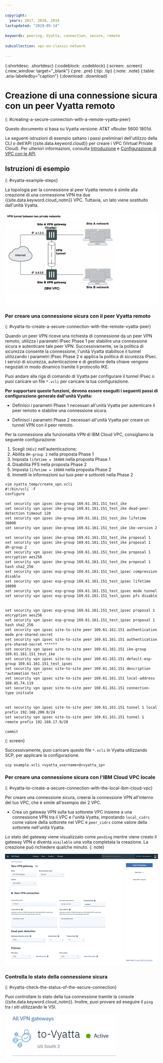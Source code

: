 ```yaml
---

copyright:
  years: 2017, 2018, 2019
lastupdated: "2019-05-14"

keywords: peering, Vyatta, connection, secure, remote

subcollection: vpc-on-classic-network

---
```


{:shortdesc: .shortdesc}
{:codeblock: .codeblock}
{:screen: .screen}
{:new_window: target="_blank"}
{:pre: .pre}
{:tip: .tip}
{:note: .note}
{:table: .aria-labeledby="caption"}
{:download: .download}


# Creazione di una connessione sicura con un peer Vyatta remoto
{: #creating-a-secure-connection-with-a-remote-vyatta-peer}

Questo documento si basa su Vyatta versione: AT&T vRouter 5600 1801d.

Le seguenti istruzioni di esempio saltano i passi preliminari dell'utilizzo della CLI o dell'API {{site.data.keyword.cloud}} per creare i VPC (Virtual Private Cloud). Per ulteriori informazioni, consulta [Introduzione](/docs/vpc-on-classic?topic=vpc-on-classic-getting-started) e [Configurazione di VPC con le API](/docs/vpc-on-classic?topic=vpc-on-classic-creating-a-vpc-using-the-rest-apis).

## Istruzioni di esempio
{: #vyatta-example-steps}

La topologia per la connessione al peer Vyatta remoto è simile alla creazione di una connessione VPN tra due {{site.data.keyword.cloud_notm}} VPC. Tuttavia, un lato viene sostituito dall'unità Vyatta.

![immetti la descrizione dell'immagine qui](images/vpc-vpn-vy-figure.png)

### Per creare una connessione sicura con il peer Vyatta remoto
{: #vyatta-to-create-a-secure-connection-with-the-remote-vyatta-peer}

Quando un peer VPN riceve una richiesta di connessione da un peer VPN remoto, utilizza i parametri IPsec Phase 1 per stabilire una connessione sicura e autenticare tale peer VPN. Successivamente, se la politica di sicurezza consente la connessione, l'unità Vyatta stabilisce il tunnel utilizzando i parametri IPsec Phase 2 e applica la politica di sicurezza IPsec. I servizi di sicurezza, autenticazione e di gestione della chiave vengono negoziati in modo dinamico tramite il protocollo IKE.

Puoi andare alla riga di comando di Vyatta per configurare il tunnel IPsec o puoi caricare un file `*.vcli` per caricare la tua configurazione.

**Per supportare queste funzioni, devono essere eseguiti i seguenti passi di configurazione generale dall'unità Vyatta:**

* Definisci i parametri Phase 1 necessari all'unità Vyatta per autenticare il peer remoto e stabilire una connessione sicura.

* Definisci i parametri Phase 2 necessari all'unità Vyatta per creare un tunnel VPN con il peer remoto.

Per la connessione alla funzionalità VPN di IBM Cloud VPC, consigliamo la seguente configurazione:

1. Scegli `IKEv2` nell'autenticazione;
2. Abilita `DH-group 2` nella proposta Phase 1
3. Imposta `lifetime = 36000` nella proposta Phase 1
4. Disabilita PFS nella proposta Phase 2
5. Imposta `lifetime = 10800` nella proposta Phase 2
6. Immetti le informazioni sui tuoi peer e sottoreti nella Phase 2

```
vim vyatta_temp/create_vpn.vcli
#!/bin/vcli -f
configure

set security vpn ipsec ike-group 169.61.161.151_test_ike
set security vpn ipsec ike-group 169.61.161.151_test_ike dead-peer-detection timeout 120
set security vpn ipsec ike-group 169.61.161.151_test_ike lifetime 36000
set security vpn ipsec ike-group 169.61.161.151_test_ike ike-version 2

set security vpn ipsec ike-group 169.61.161.151_test_ike proposal 1
set security vpn ipsec ike-group 169.61.161.151_test_ike proposal 1 dh-group 2
set security vpn ipsec ike-group 169.61.161.151_test_ike proposal 1 encryption aes256
set security vpn ipsec ike-group 169.61.161.151_test_ike proposal 1 hash sha2_256
set security vpn ipsec esp-group 169.61.161.151_test_ipsec compression disable
set security vpn ipsec esp-group 169.61.161.151_test_ipsec lifetime 10800
set security vpn ipsec esp-group 169.61.161.151_test_ipsec mode tunnel
set security vpn ipsec esp-group 169.61.161.151_test_ipsec pfs disable


set security vpn ipsec esp-group 169.61.161.151_test_ipsec proposal 1 encryption aes256
set security vpn ipsec esp-group 169.61.161.151_test_ipsec proposal 1 hash sha2_256
set security vpn ipsec site-to-site peer 169.61.161.151 authentication mode pre-shared-secret
set security vpn ipsec site-to-site peer 169.61.161.151 authentication pre-shared-secret ******
set security vpn ipsec site-to-site peer 169.61.161.151 ike-group 169.61.161.151_test_ike
set security vpn ipsec site-to-site peer 169.61.161.151 default-esp-group 169.61.161.151_test_ipsec
set security vpn ipsec site-to-site peer 169.61.161.151 description "automation test"
set security vpn ipsec site-to-site peer 169.61.161.151 local-address 169.45.74.119
set security vpn ipsec site-to-site peer 169.61.161.151 connection-type initiate


set security vpn ipsec site-to-site peer 169.61.161.151 tunnel 1 local prefix 192.168.200.0/24
set security vpn ipsec site-to-site peer 169.61.161.151 tunnel 1 remote prefix 192.168.17.0/28

commit
```
{: screen}

Successivamente, puoi caricare questo file `*.vcli` in Vyatta utilizzando SCP, per applicare la configurazione.

`scp example.vcli <vyatta_username>@<vyatta_ip>`

### Per creare una connessione sicura con l'IBM Cloud VPC locale
{: #vyatta-to-create-a-secure-connection-with-the-local-ibm-cloud-vpc}

 Per creare una connessione sicura, creerai la connessione VPN all'interno del tuo VPC, che è simile all'esempio dei 2 VPC.

* Crea un gateway VPN sulla tua sottorete VPC insieme a una connessione VPN tra il VPC e l'unità Vyatta, impostando `local_cidrs` come valore della sottorete nel VPC e `peer_cidrs` come valore della sottorete nell'unità Vyatta.

Lo stato del gateway viene visualizzato come `pending` mentre viene creato il gateway VPN e diventa `available` una volta completata la creazione. La creazione può richiedere qualche minuto.
{: note}

![immetti la descrizione dell'immagine qui](images/vpc-vpn-vy-connection.png)

### Controlla lo stato della connessione sicura
{: #vyatta-check-the-status-of-the-secure-connection}

Puoi controllare lo stato della tua connessione tramite la console {{site.data.keyword.cloud_notm}}. Inoltre, puoi provare ad eseguire il `ping` tra i siti utilizzando le VSI.

![immetti la descrizione dell'immagine qui](images/vpc-vpn-vy-status.png)
